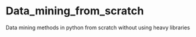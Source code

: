 # Data_mining_from_scratch
Data mining methods in python from scratch without using heavy libraries
